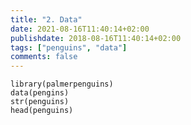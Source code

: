 ```yaml
---
title: "2. Data"
date: 2021-08-16T11:40:14+02:00
publishdate: 2018-08-16T11:40:14+02:00
tags: ["penguins", "data"]
comments: false
---
```




```{r}
library(palmerpenguins)
data(pengins)
str(penguins)
head(penguins)

```